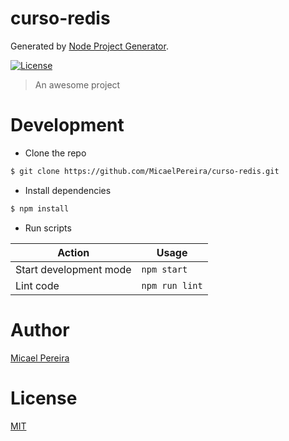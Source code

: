 # curso-redis

Generated by [Node Project Generator](https://github.com/robertoachar/generator-node).

[![License][license-badge]][license-url]

> An awesome project

# Development

- Clone the repo

```bash
$ git clone https://github.com/MicaelPereira/curso-redis.git
```

- Install dependencies

```bash
$ npm install
```

- Run scripts

| Action                 | Usage          |
| ---------------------- | -------------- |
| Start development mode | `npm start`    |
| Lint code              | `npm run lint` |

# Author

[Micael Pereira](https://twitter.com/MicaelPereira)

# License

[MIT](https://github.com/MicaelPereira/curso-redis/blob/master/LICENSE)

[license-badge]: https://img.shields.io/github/license/MicaelPereira/curso-redis.svg
[license-url]: https://opensource.org/licenses/MIT
